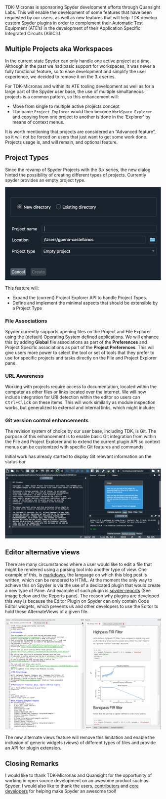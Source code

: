 <!--
.. title: Quansight Partners with Quansight to sponsor Spyder
.. slug: quansight-partners-with-quansight-to-sponsor-spyder
.. date: 2019-05-16 21:22:58 UTC-05:00
.. tags: Spyder
.. category: 
.. link: 
.. author: Gonzalo Peña-Castellanos
.. description: 
.. type: text
-->

TDK-Micronas is sponsoring Spyder development efforts through Quansight Labs.
This will enable the development of some features that have been requested by
our users, as well as new features that will help TDK develop custom Spyder
plugins in order to complement their Automatic Test Equipment (ATE’s) in the
development of their Application Specific Integrated Circuits (ASIC’s).

## Multiple Projects aka Workspaces

In the current state Spyder can only handle one active project at a time.
Although in the past we had basic support for workspaces, it was never a fully
functional feature, so to ease development and simplify the user experience,
we decided to remove it on the 3.x series.

For TDK-Micronas and within its ATE tooling development as well as for a large
part of the Spyder user base, the use of multiple simultaneous projects is a
common pattern, so this enhancement will:

* Move from single to multiple active projects concept
* The name `Project Explorer` would then become `WorkSpace Explorer` and
copying from one project to another is done in the 'Explorer' by means of
context menus. 

It is worth mentioning that projects are considered an “Advanced feature”,
so it will not be forced on users that just want to get some work done.
Projects usage is, and will remain, and optional feature.

<!-- TEASER_END -->

## Project Types

Since the revamp of Spyder Projects with the 3.x series, the new dialog hinted
the possibility of creating different types of projects. Currently spyder
provides an empty project type.

![Project creation](/images/spyder-project-creation.png)
 
This feature will:
* Expand the (current) Project Explorer API to handle Project Types.
* Define and implement the minimal aspects that should be extensible by a
Project Type

### File Associations

Spyder currently supports opening files on the Project and File Explorer
using the (default) Operating System defined applications. We will enhance
this by adding **Global** file associations as part of the **Preferences**
and Project Specific associations as part of the **Project Preferences**.
This will give users more power to select the tool or set of tools that they
prefer to use for specific projects and tasks directly on the File and Project
Explorer pane.

### URL Awareness

Working with projects require access to documentation, located within the
computer as other files or links located over the internet. We will now
include integration for URI detection within the editor so users can
<kbd>Ctrl+Click</kbd> on these items. This will work similarly as module
inspection works, but generalized to external and internal links, which
might include:

### Git version control enhancements

The revision system of choice by our user base, including TDK, is Git.
The purpose of this enhancement is to enable basic Git integration from
within the File and Project Explorer and to extend the current plugin
API so context menus can be customized with specific Git features and
commands.
 
Initial work has already started to display Git relevant information
on the status bar

![Status bar git](/images/spyder-git-status.png)

## Editor alternative views

There are many circumstances where a user would like to edit a file that might
be rendered using a parsing tool into another type of view. One example of
this, is [markdown](), the language on which this blog post is written, which
can be rendered to HTML. At the moment the only way to achieve this on Spyder
is via the use of a dedicated plugin that would create a new type of Pane. And
example of such plugin is [spyder-reports](https://github.com/spyder-ide/spyder-reports)
(See image below and the Reports pane). The reason why plugins are developed
this way is because the Editor Plugin on Spyder can only contain Code Editor
widgets, which prevents us and other developers to use the Editor to hold
these AlternateViews of a given file.

![Spyder Reports](/images/spyder-reports.png)

The new alternate views feature will remove this limitation and enable the
inclusion of generic widgets (views) of different types of files and provide
an API for plugin extension.

## Closing Remarks

I would like to thank TDK-Micronas and Quansight for the opportunity of
working in open source development on an awesome product such as Spyder.
I would also like to thank the users,
[contributors](https://github.com/spyder-ide/spyder/graphs/contributors)
and [core developers](https://github.com/orgs/spyder-ide/people) for helping
make Spyder an awesome tool!
